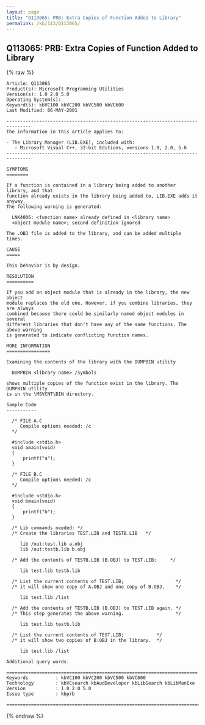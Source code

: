 ```yaml
---
layout: page
title: "Q113065: PRB: Extra Copies of Function Added to Library"
permalink: /kb/113/Q113065/
---
```


## Q113065: PRB: Extra Copies of Function Added to Library

{% raw %}

	Article: Q113065
	Product(s): Microsoft Programming Utilities
	Version(s): 1.0 2.0 5.0
	Operating System(s): 
	Keyword(s): kbVC100 kbVC200 kbVC500 kbVC600
	Last Modified: 06-MAY-2001
	
	-------------------------------------------------------------------------------
	The information in this article applies to:
	
	- The Library Manager (LIB.EXE), included with:
	   - Microsoft Visual C++, 32-bit Editions, versions 1.0, 2.0, 5.0 
	-------------------------------------------------------------------------------
	
	SYMPTOMS
	========
	
	If a function is contained in a library being added to another library, and that
	function already exists in the library being added to, LIB.EXE adds it anyway.
	The following warning is generated:
	
	  LNK4006: <function name> already defined in <library name>
	  <object module name>; second definition ignored
	
	The .OBJ file is added to the library, and can be added multiple times.
	
	CAUSE
	=====
	
	This behavior is by design.
	
	RESOLUTION
	==========
	
	If you add an object module that is already in the library, the new object
	module replaces the old one. However, if you combine libraries, they are always
	combined because there could be similarly named object modules in several
	different libraries that don't have any of the same functions. The above warning
	is generated to indicate conflicting function names.
	
	MORE INFORMATION
	================
	
	Examining the contents of the library with the DUMPBIN utility
	
	  DUMPBIN <library name> /symbols
	
	shows multiple copies of the function exist in the library. The DUMPBIN utility
	is in the \MSVCNT\BIN directory.
	
	Sample Code
	-----------
	
	  /* FILE A.C
	     Compile options needed: /c
	  */ 
	
	  #include <stdio.h>
	  void amain(void)
	  {
	      printf("a");
	  }
	
	  /* FILE B.C
	     Compile options needed: /c
	  */ 
	
	  #include <stdio.h>
	  void bmain(void)
	  {
	      printf("b");
	  }
	
	  /* Lib commands needed: */ 
	  /* Create the libraries TEST.LIB and TESTB.LIB   */ 
	
	     lib /out:test.lib a.obj
	     lib /out:testb.lib b.obj
	
	  /* Add the contents of TESTB.LIB (B.OBJ) to TEST.LIB:     */ 
	
	     lib test.lib testb.lib
	
	  /* List the current contents of TEST.LIB;                   */ 
	  /* it will show one copy of A.OBJ and one copy of B.OBJ.    */ 
	
	     lib test.lib /list
	
	  /* Add the contents of TESTB.LIB (B.OBJ) to TEST.LIB again. */ 
	  /* This step generates the above warning.                   */ 
	
	     lib test.lib testb.lib
	
	  /* List the current contents of TEST.LIB;            */ 
	  /* it will show two copies of B.OBJ in the library.  */ 
	
	     lib test.lib /list
	
	Additional query words:
	
	======================================================================
	Keywords          : kbVC100 kbVC200 kbVC500 kbVC600 
	Technology        : kbVCsearch kbAudDeveloper kbLibSearch kbLibManExe
	Version           : 1.0 2.0 5.0
	Issue type        : kbprb
	
	=============================================================================
	

{% endraw %}
